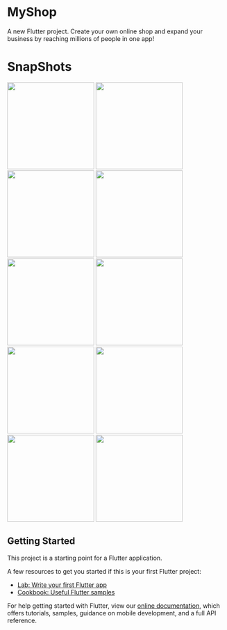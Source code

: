 # MyShop

A new Flutter project.
Create your own online shop and expand your business by reaching millions of people in one app!

# SnapShots

<img src="https://user-images.githubusercontent.com/68644104/88424522-4b35ca80-ce0b-11ea-96ea-23fcb11e3b85.jpg" width="200" />
<img src="https://user-images.githubusercontent.com/68644104/88424550-5557c900-ce0b-11ea-9a66-fe56c37585f0.jpg" width="200" />
<img src="https://user-images.githubusercontent.com/68644104/88424568-5c7ed700-ce0b-11ea-952f-e612c04db75f.jpg" width="200" />
<img src="https://user-images.githubusercontent.com/68644104/88424572-61438b00-ce0b-11ea-8621-cd7bbddae5f0.jpg" width="200" />
<img src="https://user-images.githubusercontent.com/68644104/88424578-656fa880-ce0b-11ea-96b8-c8debeba3ab1.jpg" width="200" />
<img src="https://user-images.githubusercontent.com/68644104/88424591-6b658980-ce0b-11ea-8a59-1219ff1928c2.jpg" width="200" />
<img src="https://user-images.githubusercontent.com/68644104/88424612-71f40100-ce0b-11ea-89dc-2f6d577a3376.jpg" width="200" />
<img src="https://user-images.githubusercontent.com/68644104/88424619-76201e80-ce0b-11ea-8c82-011c11c1b45b.jpg" width="200" />
<img src="https://user-images.githubusercontent.com/68644104/88424628-7ddfc300-ce0b-11ea-86df-59e238cf1fd8.jpg" width="200" />
<img src="https://user-images.githubusercontent.com/68644104/88424636-83d5a400-ce0b-11ea-8c27-5e9778fd1300.jpg" width="200" />

## Getting Started

This project is a starting point for a Flutter application.

A few resources to get you started if this is your first Flutter project:

- [Lab: Write your first Flutter app](https://flutter.dev/docs/get-started/codelab)
- [Cookbook: Useful Flutter samples](https://flutter.dev/docs/cookbook)

For help getting started with Flutter, view our
[online documentation](https://flutter.dev/docs), which offers tutorials,
samples, guidance on mobile development, and a full API reference.

